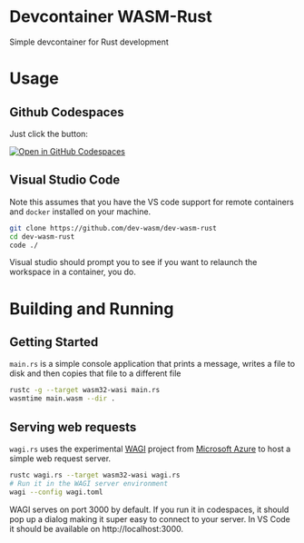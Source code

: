 # Devcontainer WASM-Rust
Simple devcontainer for Rust development

# Usage

## Github Codespaces
Just click the button:

[![Open in GitHub Codespaces](https://github.com/codespaces/badge.svg)](https://github.com/codespaces/new?hide_repo_select=true&ref=main&repo=575631038)

## Visual Studio Code
Note this assumes that you have the VS code support for remote containers and `docker` installed 
on your machine.

```sh
git clone https://github.com/dev-wasm/dev-wasm-rust
cd dev-wasm-rust
code ./
```

Visual studio should prompt you to see if you want to relaunch the workspace in a container, you do.

# Building and Running

## Getting Started
`main.rs` is a simple console application that prints a message, writes a file to disk and
then copies that file to a different file

```sh
rustc -g --target wasm32-wasi main.rs
wasmtime main.wasm --dir .
```

## Serving web requests
`wagi.rs` uses the experimental [WAGI](https://github.com/deislabs/wagi) project 
from [Microsoft Azure](https://learn.microsoft.com/en-us/azure/aks/use-wasi-node-pools)
to host a simple web request server.

```sh
rustc wagi.rs --target wasm32-wasi wagi.rs
# Run it in the WAGI server environment
wagi --config wagi.toml
```

WAGI serves on port 3000 by default. If you run it in codespaces, it should pop up
a dialog making it super easy to connect to your server. In VS Code it should be
available on http://localhost:3000.